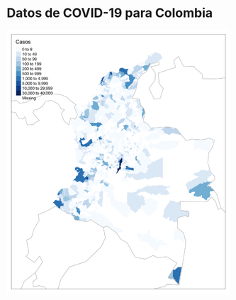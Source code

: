 
<!-- README.md is generated from README.Rmd. Please edit that file -->

# Datos de COVID-19 para Colombia

<!-- badges: start -->

<!-- badges: end -->

<img src="./figs/mpos.png" width="1927" />
